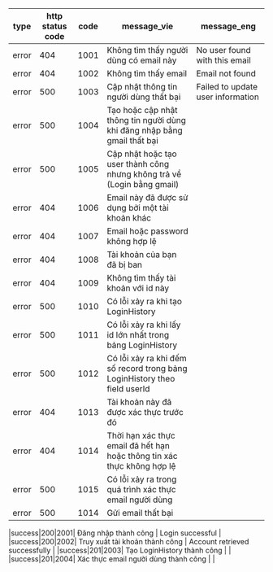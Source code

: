|type|http status code|code|message_vie|message_eng|
|--|--|--|--|--|
|error|404|1001|Không tìm thấy người dùng có email này|No user found with this email|
|error|404|1002|Không tìm thấy email|Email not found|
|error|500|1003|Cập nhật thông tin người dùng thất bại|Failed to update user information|
|error|500|1004|Tạo hoặc cập nhật thông tin người dùng khi đăng nhập bằng gmail thất bại|
|error|500|1005|Cập nhật hoặc tạo user thành công nhưng không trả về (Login bằng gmail)|
|error|404|1006|Email này đã được sử dụng bởi một tài khoản khác|
|error|404|1007|Email hoặc password không hợp lệ|
|error|404|1008|Tài khoản của bạn đã bị ban|
|error|404|1009|Không tìm thấy tài khoản với id này|
|error|500|1010|Có lỗi xảy ra khi tạo LoginHistory||
|error|500|1011|Có lỗi xảy ra khi lấy id lớn nhất trong bảng LoginHistory||
|error|500|1012|Có lỗi xảy ra khi đếm số record trong bảng LoginHistory theo field userId||
|error|404|1013|Tài khoản này đã được xác thực trước đó||
|error|404|1014|Thời hạn xác thực email đã hết hạn hoặc thông tin xác thực không hợp lệ||
|error|500|1015|Có lỗi xảy ra trong quá trình xác thực email người dùng||
|error|500|1014|Gửi email thất bại||

|success|200|2001| Đăng nhập thành công | Login successful |
|success|200|2002| Truy xuất tài khoản thành công | Account retrieved successfully |
|success|201|2003| Tạo LoginHistory thành công | |
|success|201|2004| Xác thực email người dùng thành công | |